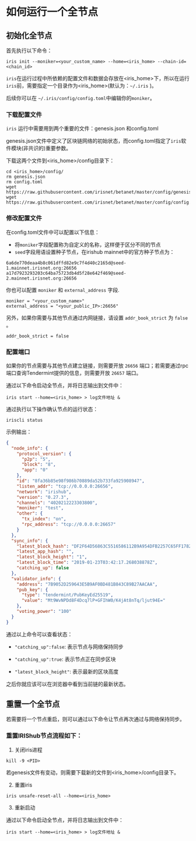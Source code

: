 # 如何运行一个全节点

## 初始化全节点


首先执行以下命令：
```
iris init --moniker=<your_custom_name> --home=<iris_home> --chain-id=<chain_id>
```

`iris`在运行过程中所依赖的配置文件和数据会存放在<iris_home>下，所以在运行`iris`前，需要指定一个目录作为<iris_home>(默认为：`~/.iris` )。

后续你可以在 `~/.iris/config/config.toml`中编辑你的`moniker`。


### 下载配置文件

`iris` 运行中需要用到两个重要的文件：genesis.json 和config.toml

genesis.json文件中定义了区块链网络的初始状态，而config.toml指定了`iris`软件模块(非共识的)重要参数。

下载这两个文件到<iris_home>/config目录下：

```
cd <iris_home>/config/
rm genesis.json
rm config.toml
wget https://raw.githubusercontent.com/irisnet/betanet/master/config/genesis.json
wget https://raw.githubusercontent.com/irisnet/betanet/master/config/config.toml
```
### 修改配置文件
在config.toml文件中可以配置以下信息：
* 将`moniker`字段配置称为自定义的名称，这样便于区分不同的节点
* `seed`字段用语设置种子节点，在irishub mainnet中的官方种子节点为：
```
6a6de770deaa4b8c061dffd82e9c7f4d40c2165d@seed-1.mainnet.irisnet.org:26656
a17d7923293203c64ba75723db4d5f28e642f469@seed-2.mainnet.irisnet.org:26656
```

你也可以配置 `moniker` 和 `external_address` 字段. 

```
moniker = "<your_custom_name>"
external_address = "<your_public_IP>:26656"
```


另外，如果你需要与其他节点通过内网链接，请设置 `addr_book_strict` 为 `false` 。

```
addr_book_strict = false
```
###  配置端口

如果你的节点需要与其他节点建立链接，则需要开放 `26656` 端口；若需要通过rpc端口查询Tendermint提供的信息，则需要开放 `26657` 端口。

通过以下命令启动全节点，并将日志输出到文件中：
```
iris start --home=<iris_home> > log文件地址 &
```
通过执行以下操作确认节点的运行状态：
```
iriscli status
```
示例输出：
```json
{
  "node_info": {
    "protocol_version": {
      "p2p": "5",
      "block": "8",
      "app": "0"
    },
    "id": "8fa36b85e98f986b70889da52b733fa925908947",
    "listen_addr": "tcp://0.0.0.0:26656",
    "network": "irishub",
    "version": "0.27.3",
    "channels": "4020212223303800",
    "moniker": "test",
    "other": {
      "tx_index": "on",
      "rpc_address": "tcp://0.0.0.0:26657"
    }
  },
  "sync_info": {
    "latest_block_hash": "DF2F64D56863C5516586112B9A954DFB2257C65FF178267E75D85D160E5E0E2B",
    "latest_app_hash": "",
    "latest_block_height": "1",
    "latest_block_time": "2019-01-23T03:42:17.268038878Z",
    "catching_up": false
  },
  "validator_info": {
    "address": "7B9052D259643E5B9AF0BD481B843C89B27AACAA",
    "pub_key": {
      "type": "tendermint/PubKeyEd25519",
      "value": "Mt9WvNPDd8F4Dcq7lP+GFIhW0/K4jAt8nTq/ljut94E="
    },
    "voting_power": "100"
  }
}
```
通过以上命令可以查看状态：

* `"catching_up":false`: 表示节点与网络保持同步

* `"catching_up":true`: 表示节点正在同步区块

* `"latest_block_height"`: 表示最新的区块高度

之后你就应该可以在浏览器中看到当前链的最新状态。

## 重置一个全节点

若需要将一个节点重启，则可以通过以下命令让节点再次通过与网络保持同步。

### 重置IRIShub节点流程如下：

1. 关闭iris进程
```
kill -9 <PID>
```

若genesis文件有变动，则需要下载新的文件到<iris_home>/config目录下。

2. 重置iris
```
iris unsafe-reset-all --home=<iris_home>
```

3. 重新启动

通过以下命令启动全节点，并将日志输出到文件中：
```
iris start --home=<iris_home> > log文件地址 &
```
